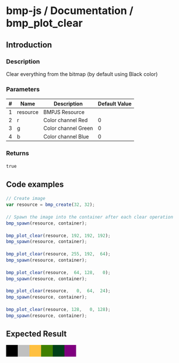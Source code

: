 # bmp-js / Documentation / bmp_plot_clear
## Introduction

### Description

Clear everything from the bitmap (by default using Black color)

### Parameters

|#|Name|Description|Default Value|
|-|-|-|-|
|1|resource|BMPJS Resource||
|2|r|Color channel Red|0|
|3|g|Color channel Green|0|
|4|b|Color channel Blue|0|

### Returns
`true`

## Code examples

```js
// Create image
var resource = bmp_create(32, 32);

// Spawn the image into the container after each clear operation
bmp_spawn(resource, container);

bmp_plot_clear(resource, 192, 192, 192);
bmp_spawn(resource, container);

bmp_plot_clear(resource, 255, 192,  64);
bmp_spawn(resource, container);

bmp_plot_clear(resource,  64, 128,   0);
bmp_spawn(resource, container);

bmp_plot_clear(resource,   0,  64,  24);
bmp_spawn(resource, container);

bmp_plot_clear(resource, 128,   0, 128);
bmp_spawn(resource, container);
```

## Expected Result

![expected-result](./img/022.png)
